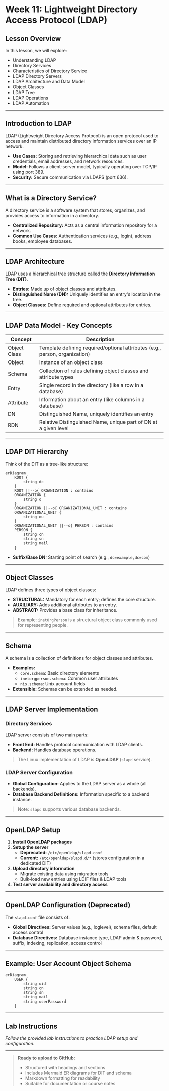 # Week 11: Lightweight Directory Access Protocol (LDAP)

## Lesson Overview

In this lesson, we will explore:

- Understanding LDAP
- Directory Services
- Characteristics of Directory Service
- LDAP Directory Servers
- LDAP Architecture and Data Model
- Object Classes
- LDAP Tree
- LDAP Operations
- LDAP Automation

---

## Introduction to LDAP

LDAP (Lightweight Directory Access Protocol) is an open protocol used to access and maintain distributed directory information services over an IP network.

- **Use Cases:** Storing and retrieving hierarchical data such as user credentials, email addresses, and network resources.
- **Model:** Follows a client-server model, typically operating over TCP/IP using port 389.
- **Security:** Secure communication via LDAPS (port 636).

---

## What is a Directory Service?

A directory service is a software system that stores, organizes, and provides access to information in a directory.

- **Centralized Repository:** Acts as a central information repository for a network.
- **Common Use Cases:** Authentication services (e.g., login), address books, employee databases.

---

## LDAP Architecture

LDAP uses a hierarchical tree structure called the **Directory Information Tree (DIT)**.

- **Entries:** Made up of object classes and attributes.
- **Distinguished Name (DN):** Uniquely identifies an entry's location in the tree.
- **Object Classes:** Define required and optional attributes for entries.

---

## LDAP Data Model - Key Concepts

| Concept         | Description                                                                 |
|-----------------|-----------------------------------------------------------------------------|
| Object Class    | Template defining required/optional attributes (e.g., person, organization)  |
| Object          | Instance of an object class                                                 |
| Schema          | Collection of rules defining object classes and attribute types              |
| Entry           | Single record in the directory (like a row in a database)                   |
| Attribute       | Information about an entry (like columns in a database)                     |
| DN              | Distinguished Name, uniquely identifies an entry                            |
| RDN             | Relative Distinguished Name, unique part of DN at a given level             |

---

## LDAP DIT Hierarchy

Think of the DIT as a tree-like structure:

```mermaid
erDiagram
    ROOT {
        string dc
    }
    ROOT ||--o{ ORGANIZATION : contains
    ORGANIZATION {
        string o
    }
    ORGANIZATION ||--o{ ORGANIZATIONAL_UNIT : contains
    ORGANIZATIONAL_UNIT {
        string ou
    }
    ORGANIZATIONAL_UNIT ||--o{ PERSON : contains
    PERSON {
        string cn
        string sn
        string mail
    }
```

- **Suffix/Base DN:** Starting point of search (e.g., `dc=example,dc=com`)

---

## Object Classes

LDAP defines three types of object classes:

- **STRUCTURAL:** Mandatory for each entry; defines the core structure.
- **AUXILIARY:** Adds additional attributes to an entry.
- **ABSTRACT:** Provides a base class for inheritance.

> Example: `inetOrgPerson` is a structural object class commonly used for representing people.

---

## Schema

A schema is a collection of definitions for object classes and attributes.

- **Examples:**
  - `core.schema`: Basic directory elements
  - `inetorgperson.schema`: Common user attributes
  - `nis.schema`: Unix account fields
- **Extensible:** Schemas can be extended as needed.

---

## LDAP Server Implementation

### Directory Services

LDAP server consists of two main parts:

- **Front End:** Handles protocol communication with LDAP clients.
- **Backend:** Handles database operations.

> The Linux implementation of LDAP is **OpenLDAP** (`slapd` service).

### LDAP Server Configuration

- **Global Configuration:** Applies to the LDAP server as a whole (all backends).
- **Database Backend Definitions:** Information specific to a backend instance.

> Note: `slapd` supports various database backends.

---

## OpenLDAP Setup

1. **Install OpenLDAP packages**
2. **Setup the server**
   - **Deprecated:** `/etc/openldap/slapd.conf`
   - **Current:** `/etc/openldap/slapd.d/*` (stores configuration in a dedicated DIT)
3. **Upload directory information**
   - Migrate existing data using migration tools
   - Bulk-load new entries using LDIF files & LDAP tools
4. **Test server availability and directory access**

---

## OpenLDAP Configuration (Deprecated)

The `slapd.conf` file consists of:

- **Global Directives:** Server values (e.g., loglevel), schema files, default access control
- **Database Directives:** Database instance type, LDAP admin & password, suffix, indexing, replication, access control

---

## Example: User Account Object Schema

```mermaid
erDiagram
    USER {
        string uid
        string cn
        string sn
        string mail
        string userPassword
    }
```

---

## Lab Instructions

_Follow the provided lab instructions to practice LDAP setup and configuration._

---

> **Ready to upload to GitHub:**  
> - Structured with headings and sections  
> - Includes Mermaid ER diagrams for DIT and schema  
> - Markdown formatting for readability  
> - Suitable for documentation or course notes

